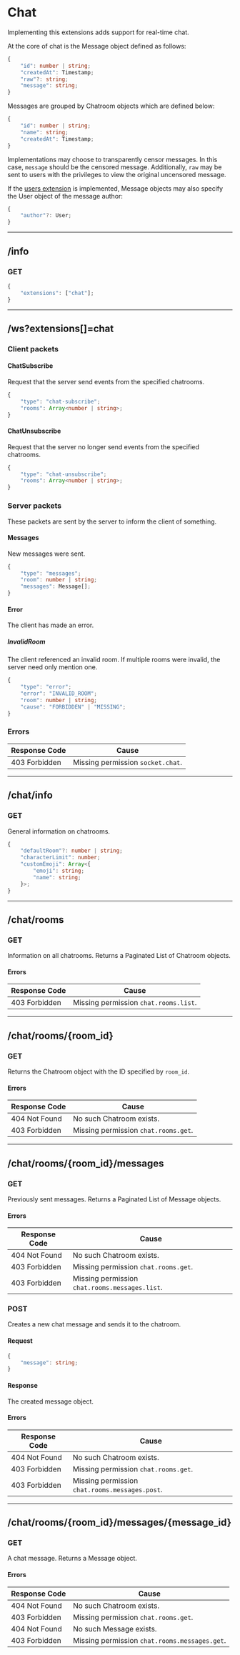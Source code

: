 Chat
====
Implementing this extensions adds support for real-time chat.

At the core of chat is the Message object defined as follows:
```typescript
{
	"id": number | string;
	"createdAt": Timestamp;
	"raw"?: string;
	"message": string;
}
``` 

Messages are grouped by Chatroom objects which are defined below:
```typescript
{
	"id": number | string;
	"name": string;
	"createdAt": Timestamp;
}
```

Implementations may choose to transparently censor messages.
In this case, `message` should be the censored message.
Additionally, `raw` may be sent to users with the privileges to view the original uncensored message.

If the [users extension](./users.md) is implemented, Message objects may also specify the User object of the message author:
```typescript
{
	"author"?: User;
}
```

--------------------------------------------------------------------------------

## /info
### GET
```typescript
{
	"extensions": ["chat"];
}
```

--------------------------------------------------------------------------------

## /ws?extensions[]=chat
### Client packets
#### ChatSubscribe
Request that the server send events from the specified chatrooms.
```typescript
{
	"type": "chat-subscribe";
	"rooms": Array<number | string>;
}
```
#### ChatUnsubscribe
Request that the server no longer send events from the specified chatrooms.
```typescript
{
	"type": "chat-unsubscribe";
	"rooms": Array<number | string>;
}
```

### Server packets
These packets are sent by the server to inform the client of something.
#### Messages
New messages were sent.
```typescript
{
	"type": "messages";
	"room": number | string;
	"messages": Message[];
}
```

#### Error
The client has made an error.
##### InvalidRoom
The client referenced an invalid room.
If multiple rooms were invalid, the server need only mention one.
```typescript
{
	"type": "error";
	"error": "INVALID_ROOM";
	"room": number | string;
	"cause": "FORBIDDEN" | "MISSING";
}
```
### Errors
| Response Code | Cause                                          |
|---------------|------------------------------------------------|
| 403 Forbidden | Missing permission `socket.chat`.              |

--------------------------------------------------------------------------------

## /chat/info
### GET
General information on chatrooms.
```typescript
{
	"defaultRoom"?: number | string;
	"characterLimit": number;
	"customEmoji": Array<{
		"emoji": string;
		"name": string;
	}>;
}
```

--------------------------------------------------------------------------------

## /chat/rooms
### GET
Information on all chatrooms.
Returns a Paginated List of Chatroom objects.
#### Errors
| Response Code | Cause                                 |
|---------------|---------------------------------------|
| 403 Forbidden | Missing permission `chat.rooms.list`. |

--------------------------------------------------------------------------------

## /chat/rooms/{room_id}
### GET
Returns the Chatroom object with the ID specified by `room_id`.
#### Errors
| Response Code | Cause                                |
|---------------|--------------------------------------|
| 404 Not Found | No such Chatroom exists.             |
| 403 Forbidden | Missing permission `chat.rooms.get`. |

--------------------------------------------------------------------------------

## /chat/rooms/{room_id}/messages
### GET
Previously sent messages.
Returns a Paginated List of Message objects.
#### Errors
| Response Code | Cause                                          |
|---------------|------------------------------------------------|
| 404 Not Found | No such Chatroom exists.                       |
| 403 Forbidden | Missing permission `chat.rooms.get`.           |
| 403 Forbidden | Missing permission `chat.rooms.messages.list`. |

### POST
Creates a new chat message and sends it to the chatroom.
#### Request
```typescript
{
	"message": string;
}
```
#### Response
The created message object.
#### Errors
| Response Code | Cause                                          |
|---------------|------------------------------------------------|
| 404 Not Found | No such Chatroom exists.                       |
| 403 Forbidden | Missing permission `chat.rooms.get`.           |
| 403 Forbidden | Missing permission `chat.rooms.messages.post`. |

--------------------------------------------------------------------------------

## /chat/rooms/{room_id}/messages/{message_id}
### GET
A chat message.
Returns a Message object.
#### Errors
| Response Code | Cause                                         |
|---------------|-----------------------------------------------|
| 404 Not Found | No such Chatroom exists.                      |
| 403 Forbidden | Missing permission `chat.rooms.get`.          |
| 404 Not Found | No such Message exists.                       |
| 403 Forbidden | Missing permission `chat.rooms.messages.get`. |